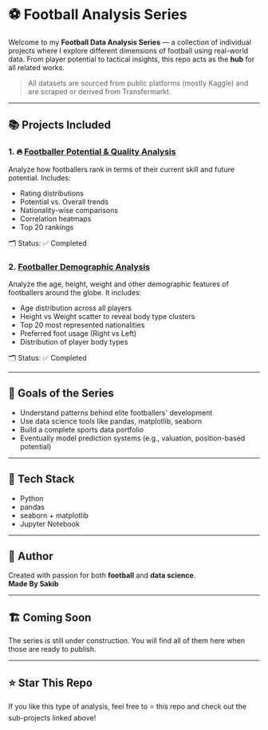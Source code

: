 # ⚽ Football Analysis Series

Welcome to my **Football Data Analysis Series** — a collection of individual projects where I explore different dimensions of football using real-world data. From player potential to tactical insights, this repo acts as the **hub** for all related works.

> All datasets are sourced from public platforms (mostly Kaggle) and are scraped or derived from Transfermarkt.

---

## 📚 Projects Included

### 1. 🔥 [Footballer Potential & Quality Analysis](https://github.com/ByteBard58/Footballer-Potential-Analysis)
Analyze how footballers rank in terms of their current skill and future potential. Includes:
- Rating distributions
- Potential vs. Overall trends
- Nationality-wise comparisons
- Correlation heatmaps
- Top 20 rankings

🗂 Status: ✅ Completed  

### 2. [Footballer Demographic Analysis](https://github.com/ByteBard58/Footballer-Demographic-Analysis)
Analyze the age, height, weight and other demographic features of footballers around the globe. It includes: 
- Age distribution across all players
- Height vs Weight scatter to reveal body type clusters
- Top 20 most represented nationalities
- Preferred foot usage (Right vs Left)
- Distribution of player body types

🗂 Status: ✅ Completed  

---

## 🎯 Goals of the Series

- Understand patterns behind elite footballers' development
- Use data science tools like pandas, matplotlib, seaborn
- Build a complete sports data portfolio
- Eventually model prediction systems (e.g., valuation, position-based potential)

---

## 🔧 Tech Stack

- Python
- pandas
- seaborn + matplotlib
- Jupyter Notebook

---

## 🧠 Author

Created with passion for both **football** and **data science**.  
**Made By Sakib** 

---

## 🏗️ Coming Soon

The series is still under construction. You will find all of them here when those are ready to publish.

---

## ⭐ Star This Repo

If you like this type of analysis, feel free to ⭐ this repo and check out the sub-projects linked above!

